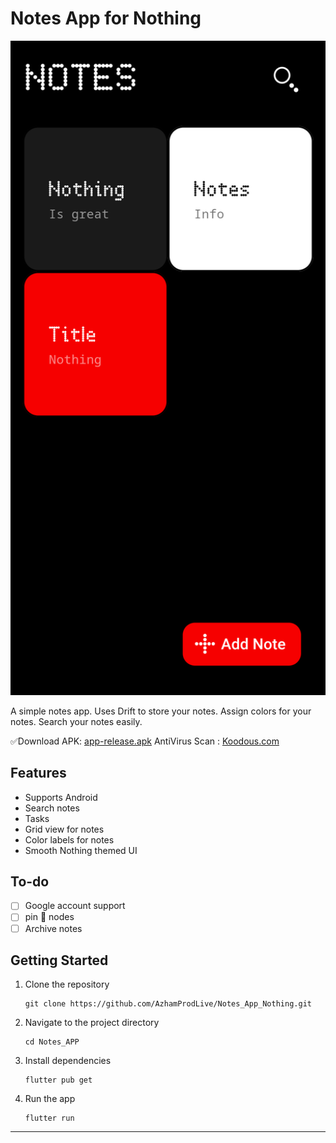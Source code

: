# Notes App for Nothing 

<img width="1248" src="https://github.com/AzhamProdLive/Notes_App_Nothing/blob/eb2661b93ffb33ace5028d3d24e64728997e4b7e/cover.png">

A simple notes app. Uses Drift to store your notes. Assign colors for your notes. Search your notes easily.

✅Download APK: [app-release.apk](https://github.com/AzhamProdLive/Notes_App_Nothing/releases/download/releas3.0/app-release.apk)
AntiVirus Scan : [Koodous.com](https://developer.koodous.com/apks/0a56a8ee25a2113b0336f14d9a31cbe85518c4f70d47943dcdc1a3316f4a014c/)

## Features
 - Supports Android
 - Search notes
 - Tasks
 - Grid view for notes
 - Color labels for notes
 - Smooth Nothing themed UI 

## To-do
 - [ ] Google account support
 - [ ] pin 📍 nodes
 - [ ] Archive notes

## Getting Started
1. Clone the repository
   
   ```
   git clone https://github.com/AzhamProdLive/Notes_App_Nothing.git
   ```
   
2. Navigate to the project directory

   ```
   cd Notes_APP
   ```
   
3. Install dependencies

   ```
   flutter pub get
   ```

4. Run the app
   ```
   flutter run
   ```
---
 
